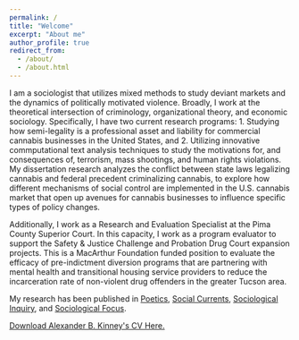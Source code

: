 ```yaml
---
permalink: /
title: "Welcome"
excerpt: "About me"
author_profile: true
redirect_from: 
  - /about/
  - /about.html
---
```


I am a sociologist that utilizes mixed methods to study deviant markets and the dynamics of politically motivated violence. Broadly, I work at the theoretical intersection of criminology, organizational theory, and economic sociology. Specifically, I have two current research programs: 1. Studying how semi-legality is a professional asset and liability for commercial cannabis businesses in the United States, and 2. Utilizing innovative commputational text analysis techniques to study the motivations for, and consequences of, terrorism, mass shootings, and human rights violations. My dissertation research analyzes the conflict between state laws legalizing cannabis and federal precedent criminalizing cannabis, to explore how different mechanisms of social control are implemented in the U.S. cannabis market that open up avenues for cannabis businesses to influence specific types of policy changes.

Additionally, I work as a Research and Evaluation Specialist at the Pima County Superior Court. In this capacity, I work as a program evaluator to support the Safety & Justice Challenge and Probation Drug Court expansion projects. This is a MacArthur Foundation funded position to evaluate the efficacy of pre-indictment diversion programs that are partnering with mental health and transitional housing service providers to reduce the incarceration rate of non-violent drug offenders in the greater Tucson area.

My research has been published in [Poetics](https://doi.org/10.1016/j.poetic.2018.05.001), [Social Currents](https://journals.sagepub.com/doi/full/10.1177/2329496519880314), [Sociological Inquiry](https://onlinelibrary.wiley.com/doi/full/10.1111/soin.12409), and [Sociological Focus](https://www.tandfonline.com/doi/full/10.1080/00380237.2020.1845260).

[Download Alexander B. Kinney's CV Here.](https://www.alexanderkinney.com/files/CV21.pdf) 


